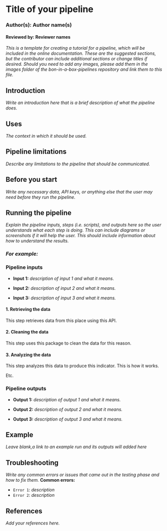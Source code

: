 # Title of your pipeline
### Author(s): Author name(s)
#### Reviewed by: Reviewer names

*This is a template for creating a tutorial for a pipeline, which will be included in the online documentation. These are the suggested sections, but the contributor can include additional sections or change titles if desired. Should you need to add any images, please add them in the images folder of the bon-in-a-box-pipelines repository and link them to this file.* 

## Introduction
*Write an introduction here that is a brief description of what the pipeline does.*

## Uses
*The context in which it should be used.*

## Pipeline limitations
*Describe any limitations to the pipeline that should be communicated.*

## Before you start
*Write any necessary data, API keys, or anything else that the user may need before they run the pipeline.*

## Running the pipeline
*Explain the pipeline inputs, steps (i.e. scripts), and outputs here so the user understands what each step is doing. This can include diagrams or screenshots if it will help the user. This should include information about how to understand the results.*

### *For example:*
### Pipeline inputs

- **Input 1:** *description of input 1 and what it means.*

- **Input 2:** *description of input 2 and what it means.*

- **Input 3:** *description of input 3 and what it means.*

#### **1. Retrieving the data**
This step retrieves data from this place using this API. 

#### **2. Cleaning the data**
This step uses this package to clean the data for this reason. 

#### **3. Analyzing the data**
This step analyzes this data to produce this indicator. This is how it works. 

Etc.

### Pipeline outputs

- **Output 1:** *description of output 1 and what it means.*

- **Output 2:** *description of output 2 and what it means.*

- **Output 3:** *description of output 3 and what it means.*

## Example
*Leave blank,a link to an example run and its outputs will added here*

## Troubleshooting
*Write any common errors or issues that came out in the testing phase and how to fix them.*
**Common errors:**

- `Error 1`: *description*
- `Error 2`: *description*


## References
*Add your references here.*


